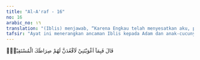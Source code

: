 ```yaml
---
title: "Al-A'raf - 16"
no: 16
arabic_no: ١٦
translation: "(Iblis) menjawab, “Karena Engkau telah menyesatkan aku, pasti aku akan selalu menghalangi mereka dari jalan-Mu yang lurus,"
tafsir: "Ayat ini menerangkan ancaman Iblis kepada Adam dan anak-cucunya. Karena Allah telah menghukum Iblis akibat keangkuhan dan kesombongannya sendiri, maka ia bersumpah akan berusaha sekuat tenaga menghalangi anak-cucu Adam dari jalan yang lurus untuk menyesatkan mereka sebagaimana disebutkan dalam firman Allah: \n\n(Iblis) menjawab, \"Demi kemuliaan-Mu, pasti aku akan menyesatkan mereka semuanya\". (shad/38: 82)\n\nIblis akan berusaha mencegah dan menghalang-halangi anak cucu Adam a.s. menempuh jalan yang lurus, jalan yang hak, jalan yang diridai Allah, jalan yang akan menyampaikan mereka kepada kebahagiaan dunia dan akhirat."
---
```


قَالَ فَبِمَآ اَغْوَيْتَنِيْ لَاَقْعُدَنَّ لَهُمْ صِرَاطَكَ الْمُسْتَقِيْمَۙ

